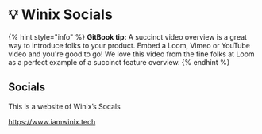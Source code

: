 # 💡 Winix Socials

{% hint style="info" %}
**GitBook tip:** A succinct video overview is a great way to introduce folks to your product. Embed a Loom, Vimeo or YouTube video and you're good to go! We love this video from the fine folks at Loom as a perfect example of a succinct feature overview.
{% endhint %}

## Socials

This is a website of Winix’s Socals



https://www.iamwinix.tech
